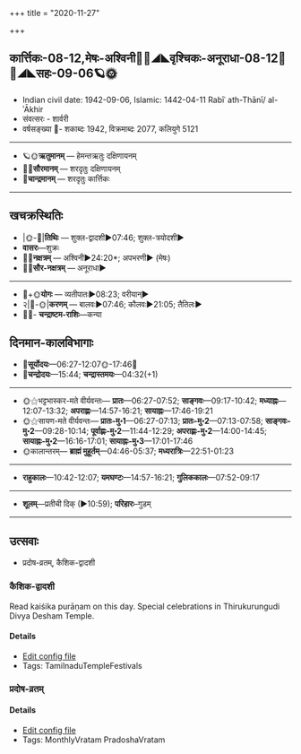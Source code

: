 +++
title = "2020-11-27"

+++
## कार्त्तिकः-08-12,मेषः-अश्विनी🌛🌌◢◣वृश्चिकः-अनूराधा-08-12🌌🌞◢◣सहः-09-06🪐🌞
- Indian civil date: 1942-09-06, Islamic: 1442-04-11 Rabīʿ ath-Thānī/ al-ʾĀkhir
- संवत्सरः - शार्वरी
- वर्षसङ्ख्या 🌛- शकाब्दः 1942, विक्रमाब्दः 2077, कलियुगे 5121
___________________
- 🪐🌞**ऋतुमानम्** — हेमन्तऋतुः दक्षिणायनम्
- 🌌🌞**सौरमानम्** — शरदृतुः दक्षिणायनम्
- 🌛**चान्द्रमानम्** — शरदृतुः कार्त्तिकः
___________________


## खचक्रस्थितिः
- |🌞-🌛|**तिथिः** — शुक्ल-द्वादशी►07:46; शुक्ल-त्रयोदशी►  
- **वासरः**—शुक्रः  
- 🌌🌛**नक्षत्रम्** — अश्विनी►24:20*; अपभरणी► (मेषः)  
- 🌌🌞**सौर-नक्षत्रम्** — अनूराधा►  
___________________
- 🌛+🌞**योगः** — व्यतीपातः►08:23; वरीयान्►  
- २|🌛-🌞|**करणम्** — बालवः►07:46; कौलवः►21:05; तैतिलः►  
- 🌌🌛- **चन्द्राष्टम-राशिः**—कन्या  


## दिनमान-कालविभागाः
- 🌅**सूर्योदयः**—06:27-12:07🌞️-17:46🌇  
- 🌛**चन्द्रोदयः**—15:44; **चन्द्रास्तमयः**—04:32(+1)  
___________________
- 🌞⚝भट्टभास्कर-मते वीर्यवन्तः— **प्रातः**—06:27-07:52; **साङ्गवः**—09:17-10:42; **मध्याह्नः**—12:07-13:32; **अपराह्णः**—14:57-16:21; **सायाह्नः**—17:46-19:21  
- 🌞⚝सायण-मते वीर्यवन्तः— **प्रातः-मु॰1**—06:27-07:13; **प्रातः-मु॰2**—07:13-07:58; **साङ्गवः-मु॰2**—09:28-10:14; **पूर्वाह्णः-मु॰2**—11:44-12:29; **अपराह्णः-मु॰2**—14:00-14:45; **सायाह्नः-मु॰2**—16:16-17:01; **सायाह्नः-मु॰3**—17:01-17:46  
- 🌞कालान्तरम्— **ब्राह्मं मुहूर्तम्**—04:46-05:37; **मध्यरात्रिः**—22:51-01:23  
___________________
- **राहुकालः**—10:42-12:07; **यमघण्टः**—14:57-16:21; **गुलिककालः**—07:52-09:17  
___________________
- **शूलम्**—प्रतीची दिक् (►10:59); **परिहारः**–गुडम्  
___________________

## उत्सवाः
- प्रदोष-व्रतम्, कैशिक-द्वादशी
### कैशिक-द्वादशी

Read kaiśika purāṇam on this day. Special celebrations in Thirukurungudi Divya Desham Temple.

#### Details
- [Edit config file](https://github.com/jyotisham/adyatithi/tree/master/temples/Tamil/relative_event/kaizika-EkAdazI/offset__01/kaizika-dvAdazI.toml)
- Tags: TamilnaduTempleFestivals


### प्रदोष-व्रतम्



#### Details
- [Edit config file](https://github.com/jyotisham/adyatithi/tree/master/time_focus/monthly/pradoSha/description_only/pradOSa-vratam.toml)
- Tags: MonthlyVratam PradoshaVratam


